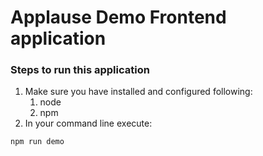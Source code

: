# Applause Demo Frontend application

### Steps to run this application
1. Make sure you have installed and configured following:
    1. node
    1. npm
1. In your command line execute:
```
npm run demo
```
